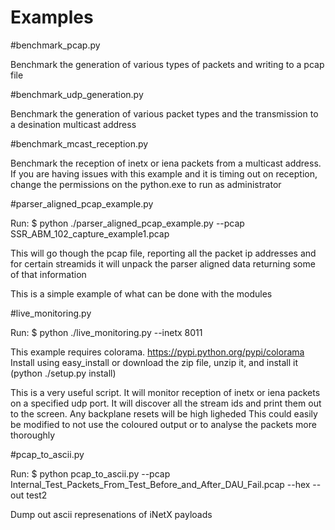 Examples
===========
#benchmark_pcap.py

Benchmark the generation of various types of packets and writing to a pcap file


#benchmark_udp_generation.py

Benchmark the generation of various packet types and the transmission to a desination multicast address


#benchmark_mcast_reception.py

Benchmark the reception of inetx or iena packets from a multicast address.
If you are having issues with this example and it is timing out on reception, change the permissions on the python.exe
to run as administrator


#parser_aligned_pcap_example.py


Run:
$ python ./parser_aligned_pcap_example.py --pcap SSR_ABM_102_capture_example1.pcap

This will go though the pcap file, reporting all the packet ip addresses and for certain streamids it will unpack
the parser aligned data returning some of that information

This is a simple example of what can be done with the modules


#live_monitoring.py


Run:
$ python ./live_monitoring.py --inetx 8011

This example requires colorama. 
https://pypi.python.org/pypi/colorama Install using easy_install or download the zip file, unzip it, and install it (python ./setup.py install)

This is a very useful script. It will monitor reception of inetx or iena packets on a specified udp port. It will
discover all the stream ids and print them out to the screen. Any backplane resets will be high ligheded
This could easily be modified to not use the coloured output or to analyse the packets more thoroughly



#pcap_to_ascii.py

Run:
$ python  pcap_to_ascii.py --pcap Internal_Test_Packets_From_Test_Before_and_After_DAU_Fail.pcap  --hex --out test2

Dump out ascii represenations of iNetX payloads



